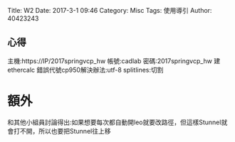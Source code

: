 Title: W2
Date: 2017-3-1 09:46
Category: Misc
Tags: 使用導引
Author: 40423243


<section>
<h1>心得</h1>
主機:https://IP/2017springvcp_hw
帳號:cadlab 密碼:2017springvcp_hw
建ethercalc
錯誤代號cp950解決辦法:utf-8   splitlines:切割
</section>

<h1>額外</h1>
和其他小組員討論得出:如果想要每次都自動開leo就要改路徑，但這樣Stunnel就會打不開，所以也要把Stunnel往上移
</section>

<p>

<p>